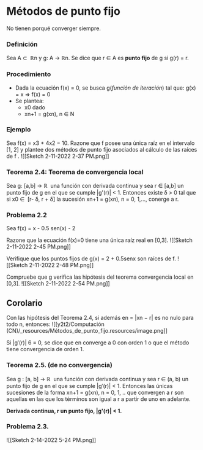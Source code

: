 

# Métodos de punto fijo
No tienen porqué converger siempre.


### Definición

Sea A ⊂  ℝn y g: A → ℝn. Se dice que r ∈ A es **punto fijo** de g si g(r) = r.


### Procedimiento

* Dada la ecuación f(x) = 0, se busca g(_función de iteración_) tal que: g(x) = x ⇒ f(x) = 0
* Se plantea:
  * x0 dado
  * xn+1 = g(xn), n ∈ N



### Ejemplo

Sea f(x) = x3 + 4x2 − 10. Razone que f posee una única raíz en el intervalo [1, 2] y plantee dos métodos de punto fijo asociados al cálculo de las raíces de f .
![[Sketch 2-11-2022 2-37 PM.png]]


### Teorema 2.4: Teorema de convergencia local

Sea g: [a,b] → ℝ  una función con derivada continua y sea r ∈ [a,b] un punto fijo de g en el que se cumple |g'(r)| < 1. Entonces existe δ > 0 tal que si x0 ∈  [r- δ, r + δ] la sucesión xn+1 = g(xn), n = 0, 1,..., conerge a r.


### Problema 2.2

Sea f(x) = x - 0.5 sen(x) - 2

Razone que la ecuación f(x)=0 tiene una única raíz real en [0,3].
![[Sketch 2-11-2022 2-45 PM.png]]

Verifique que los puntos fijos de g(x) = 2 + 0.5senx son raíces de f.
![[Sketch 2-11-2022 2-48 PM.png]]

Compruebe que g verifica las hipótesis del teorema convergencia local en [0,3].
![[Sketch 2-11-2022 2-54 PM.png]]


## Corolario

Con las hipótesis del Teorema 2.4, si además en = |xn − r| es no nulo para todo n, entonces:
![[y2t2/Computación (CN)/_resources/Métodos_de_punto_fijo.resources/image.png]]

Si |g′(r)| 6 = 0, se dice que en converge a 0 con orden 1 o que el método tiene convergencia de orden 1.


### Teorema 2.5. (de no convergencia)

Sea g : [a, b] → ℝ  una función con derivada continua y sea r ∈ (a, b) un punto fijo de g en el que se cumple |g′(r)| < 1. Entonces las únicas sucesiones de la forma xn+1 = g(xn), n = 0, 1, .. que convergen a r son aquellas en las que los términos son igual a r a partir de uno en adelante.

**Derivada continua, r un punto fijo, |g'(r)| < 1.**


### Problema 2.3.

![[Sketch 2-14-2022 5-24 PM.png]]
